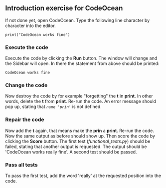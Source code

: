## Introduction exercise for CodeOcean

If not done yet, open CodeOcean. Type the following line character by character into the editor.

	print("CodeOcean works fine")


### Execute the code

Execute the code by clicking the **Run** button. The window will change and the Sidebar will open. In there the
statement from above should be printed:

	CodeOcean works fine


### Change the code

Now destroy the code by for example "forgetting" the **t** in **print**. In other words, delete the **t** from
**print**. Re-run the code. An error message should pop up, stating that *`name 'prin'`* is not defined.


### Repair the code

Now add the **t** again, that means make the **prin** a **print**. Re-run the code. Now the same output as before should
show up. Then score the code by clicking the **Score** button. The first test (*functional_tests.py*) should be failed,
stating that another output is requested. The output should be 'CodeOcean works really fine'. A second test should be
passed.


### Pass all tests

To pass the first test, add the word 'really' at the requested position into the code.